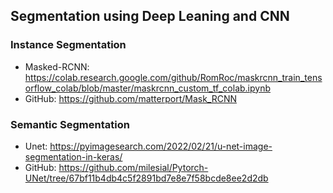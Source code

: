 ## Segmentation using Deep Leaning and CNN

### Instance Segmentation
*   Masked-RCNN: https://colab.research.google.com/github/RomRoc/maskrcnn_train_tensorflow_colab/blob/master/maskrcnn_custom_tf_colab.ipynb
*   GitHub: https://github.com/matterport/Mask_RCNN 

### Semantic Segmentation
*   Unet: https://pyimagesearch.com/2022/02/21/u-net-image-segmentation-in-keras/
*   GitHub: https://github.com/milesial/Pytorch-UNet/tree/67bf11b4db4c5f2891bd7e8e7f58bcde8ee2d2db 
